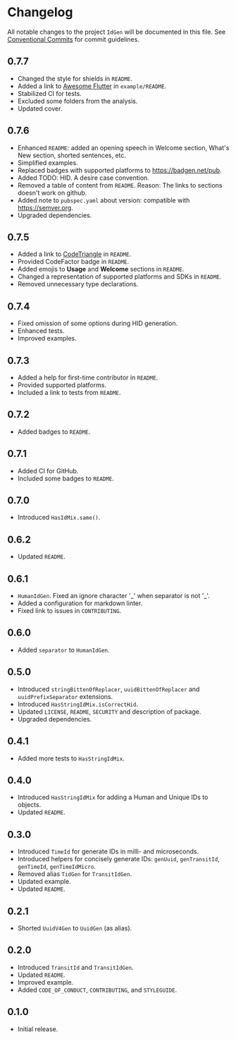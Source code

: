 # Changelog

All notable changes to the project `IdGen` will be documented in this file.
See [Conventional Commits](https://conventionalcommits.org) for commit guidelines.

## 0.7.7

- Changed the style for shields in `README`.
- Added a link to [Awesome Flutter](https://github.com/Solido/awesome-flutter) in `example/README`.
- Stabilized CI for tests.
- Excluded some folders from the analysis.
- Updated cover.

## 0.7.6

- Enhanced `README`: added an opening speech in Welcome section, What's New section, shorted sentences, etc.
- Simplified examples.
- Replaced badges with supported platforms to <https://badgen.net/pub>.
- Added TODO: HID. A desire case convention.
- Removed a table of content from `README`. Reason: The links to sections doesn't work on github.
- Added note to `pubspec.yaml` about version: compatible with <https://semver.org>.
- Upgraded dependencies.

## 0.7.5

- Added a link to [CodeTriangle](https://codetriage.com) in `README`.
- Provided CodeFactor badge in `README`.
- Added emojis to **Usage** and **Welcome** sections in `README`.
- Changed a representation of supported platforms and SDKs in `README`.
- Removed unnecessary type declarations.

## 0.7.4

- Fixed omission of some options during HID generation.
- Enhanced tests.
- Improved examples.

## 0.7.3

- Added a help for first-time contributor in `README`.
- Provided supported platforms.
- Included a link to tests from `README`.

## 0.7.2

- Added badges to `README`.

## 0.7.1

- Added CI for GitHub.
- Included some badges to `README`.

## 0.7.0

- Introduced `HasIdMix.same()`.

## 0.6.2

- Updated `README`.

## 0.6.1

- `HumanIdGen`. Fixed an ignore character '\_' when separator is not '\_'.
- Added a configuration for markdown linter.
- Fixed link to issues in `CONTRIBUTING`.

## 0.6.0

- Added `separator` to `HumanIdGen`.

## 0.5.0

- Introduced `stringBittenOfReplacer`, `uuidBittenOfReplacer` and `uuidPrefixSeparator` extensions.
- Introduced `HasStringIdMix.isCorrectHid`.
- Updated `LICENSE`, `README`, `SECURITY` and description of package.
- Upgraded dependencies.

## 0.4.1

- Added more tests to `HasStringIdMix`.

## 0.4.0

- Introduced `HasStringIdMix` for adding a Human and Unique IDs to objects.
- Updated `README`.

## 0.3.0

- Introduced `TimeId` for generate IDs in milli- and microseconds.
- Introduced helpers for concisely generate IDs: `genUuid`, `genTransitId`, `genTimeId`, `genTimeIdMicro`.
- Removed alias `TidGen` for `TransitIdGen`.
- Updated example.
- Updated `README`.

## 0.2.1

- Shorted `UuidV4Gen` to `UuidGen` (as alias).

## 0.2.0

- Introduced `TransitId` and `TransitIdGen`.
- Updated `README`.
- Improved example.
- Added `CODE_OF_CONDUCT`, `CONTRIBUTING`, and `STYLEGUIDE`.

## 0.1.0

- Initial release.
